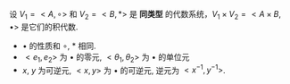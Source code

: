 设 $V_1=<A,\circ>$ 和 $V_2=<B, *>$ 是 **同类型** 的代数系统，$V_1 \times V_2=<A\times B, \bullet>$ 是它们的积代数. 

- $\bullet$ 的性质和 $\circ$, $*$ 相同. 
- $<e_1, e_2>$ 为 $\bullet$ 的零元, $<\theta_1, \theta_2>$ 为 $\bullet$ 的单位元
- $x$, $y$ 为可逆元, $<x,y>$ 为 $\bullet$ 的可逆元, 逆元为 $<x^{-1}, y^{-1}>$. 